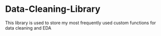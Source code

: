 # Data-Cleaning-Library
This library is used to store my most frequently used custom functions for data cleaning and EDA
